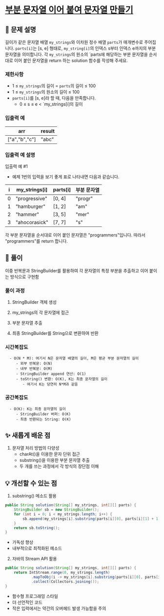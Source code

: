# [부분 문자열 이어 붙여 문자열 만들기](https://school.programmers.co.kr/learn/courses/30/lessons/181911)

## 📌 문제 설명
길이가 같은 문자열 배열 `my_strings`와 이차원 정수 배열 `parts`가 매개변수로 주어집니다. `parts[i]`는 [s, e] 형태로, `my_string[i]`의 인덱스 s부터 인덱스 e까지의 부분 문자열을 의미합니다. 각 `my_strings`의 원소의 `parts에 해당하는 부분 문자열을 순서대로 이어 붙인 문자열을 return 하는 solution 함수를 작성해 주세요.

### 제한사항

- 1 ≤ `my_strings`의 길이 = `parts`의 길이 ≤ 100
- 1 ≤ `my_strings`의 원소의 길이 ≤ 100
- `parts[i]`를 [s, e]라 할 때, 다음을 만족합니다.
  - 0 ≤ s ≤ e < `my_strings[i]의 길이

### 입출력 예
| arr | result |
|-----------|--------|
| ["a","b","c"]   | 	"abc"      |

### 입출력 예 설명
입출력 예 #1
- 예제 1번의 입력을 보기 좋게 표로 나타내면 다음과 같습니다.

|i|my_strings[i]|parts[i]|부분 문자열|
|-|-------------|--------|--------|
|0|"progressive"|[0, 4]|"progr"|
|1|"hamburger"|[1, 2]|"am"|
|2|"hammer"|[3, 5]|"mer"|
|3|"ahocorasick"|[7, 7]|"s"|

각 부분 문자열을 순서대로 이어 붙인 문자열은 "programmers"입니다. 따라서 "programmers"를 return 합니다.



## 🧰 풀이
이중 반복문과 StringBuilder를 활용하여 각 문자열의 특정 부분을 추출하고 이어 붙이는 방식으로 구현함

### 풀이 과정
1. StringBuilder 객체 생성


2. my_strings의 각 문자열에 접근


3. 부분 문자열 추출


4. 최종 StringBuilder를 String으로 변환하여 반환

### 시간복잡도
      - O(N * M): 여기서 N은 문자열 배열의 길이, M은 평균 부분 문자열의 길이
         - 외부 반복문: O(N)
         - 내부 반복문: O(M)
         - StringBuilder append 연산: O(1)
         - toString() 변환: O(K), K는 최종 문자열의 길이
            - 여기서 K는 당연히 N*M과 같음

### 공간복잡도
      - O(K): K는 최종 문자열의 길이
         - StringBuilder 버퍼: O(K)
         - 최종 반환되는 String: O(K)

## ✨ 새롭게 배운 점
1. 문자열 처리 방법의 다양성
   - charAt()을 이용한 문자 단위 접근
   - substring()을 이용한 부분 문자열 추출
   - 두 개를 쓰는 과정에서 각 방식의 장단점 이해


## 💡 개선할 수 있는 점
1. substring() 메소드 활용

```java
public String solution(String[] my_strings, int[][] parts) {
    StringBuilder sb = new StringBuilder();
    for (int i = 0; i < my_strings.length; i++) {
        sb.append(my_strings[i].substring(parts[i][0], parts[i][1] + 1));
    }
    return sb.toString();
}
```
   - 가독성 향상
   - 내부적으로 최적화된 메소드


2. 자바의 Stream API 활용

```java
public String solution(String[] my_strings, int[][] parts) {
    return IntStream.range(0, my_strings.length)
            .mapToObj(i -> my_strings[i].substring(parts[i][0], parts[i][1] + 1))
            .collect(Collectors.joining());
}
```
   - 함수형 프로그래밍 스타일
   - 더 선언적인 코드
   - 작은 입력에서는 약간의 오버헤드 발생 가능함을 주의
